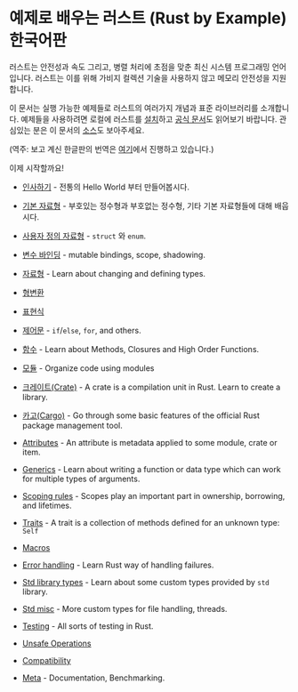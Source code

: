 # 예제로 배우는 러스트 (Rust by Example) 한국어판

러스트는 안전성과 속도 그리고, 병렬 처리에 초점을 맞춘 최신 시스템 프로그래밍 언어
입니다. 러스트는 이를 위해 가비지 컬렉션 기술을 사용하지 않고 메모리 안전성을 지원합니다.

이 문서는 실행 가능한 예제들로 러스트의 여러가지 개념과 표준 라이브러리를 소개합니다. 
예제들을 사용하려면 로컬에 러스트를 [설치][install]하고 [공식 문서][std]도 읽어보기 
바랍니다. 관심있는 분은 이 문서의 [소스][home]도 보아주세요.

(역주: 보고 계신 한글판의 번역은 [여기][home-ko]에서 진행하고 있습니다.)

이제 시작할까요!

- [인사하기](hello.md) - 전통의 Hello World 부터 만들어봅시다.

- [기본 자료형](primitives.md) - 부호있는 정수형과 부호없는 정수형, 기타 기본 자료형들에 대해 배웁시다.

- [사용자 정의 자료형](custom_types.md) - `struct` 와 `enum`.

- [변수 바인딩](variable_bindings.md) - mutable bindings, scope, shadowing.

- [자료형](types.md) - Learn about changing and defining types.

- [형변환](conversion.md)

- [표현식](expression.md)

- [제어문](flow_control.md) - `if`/`else`, `for`, and others.

- [함수](fn.md) - Learn about Methods, Closures and High Order Functions.

- [모듈](mod.md) - Organize code using modules

- [크레이트(Crate)](crates.md) - A crate is a compilation unit in Rust. Learn to create a library.

- [카고(Cargo)](cargo.md) - Go through some basic features of the official Rust package management tool.

- [Attributes](attribute.md) - An attribute is metadata applied to some module, crate or item.

- [Generics](generics.md) - Learn about writing a function or data type which can work for multiple types of arguments.

- [Scoping rules](scope.md) - Scopes play an important part in ownership, borrowing, and lifetimes.

- [Traits](trait.md) - A trait is a collection of methods defined for an unknown type: `Self`

- [Macros](macros.md)

- [Error handling](error.md) - Learn Rust way of handling failures.

- [Std library types](std.md) - Learn about some custom types provided by `std` library.

- [Std misc](std_misc.md) - More custom types for file handling, threads.

- [Testing](testing.md) - All sorts of testing in Rust.

- [Unsafe Operations](unsafe.md)

- [Compatibility](compatibility.md)

- [Meta](meta.md) - Documentation, Benchmarking.


[rust]: https://www.rust-lang.org/
[install]: https://www.rust-lang.org/tools/install
[std]: https://doc.rust-lang.org/std/
[home]: https://github.com/rust-lang/rust-by-example
[home-ko]: https://github.com/rust-kr/rust-by-example-ko
